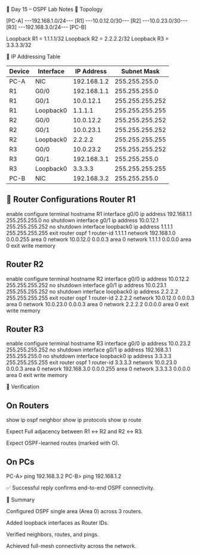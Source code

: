 🧪 Day 15 – OSPF Lab Notes
🔹 Topology

 [PC-A] ---192.168.1.0/24--- [R1] ---10.0.12.0/30--- [R2] ---10.0.23.0/30--- [R3] ---192.168.3.0/24--- [PC-B]

 Loopback R1 = 1.1.1.1/32
 Loopback R2 = 2.2.2.2/32
 Loopback R3 = 3.3.3.3/32

🔹 IP Addressing Table

| Device | Interface | IP Address  | Subnet Mask     |
| ------ | --------- | ----------- | --------------- |
| PC-A   | NIC       | 192.168.1.2 | 255.255.255.0   |
| R1     | G0/0      | 192.168.1.1 | 255.255.255.0   |
| R1     | G0/1      | 10.0.12.1   | 255.255.255.252 |
| R1     | Loopback0 | 1.1.1.1     | 255.255.255.255 |
| R2     | G0/0      | 10.0.12.2   | 255.255.255.252 |
| R2     | G0/1      | 10.0.23.1   | 255.255.255.252 |
| R2     | Loopback0 | 2.2.2.2     | 255.255.255.255 |
| R3     | G0/0      | 10.0.23.2   | 255.255.255.252 |
| R3     | G0/1      | 192.168.3.1 | 255.255.255.0   |
| R3     | Loopback0 | 3.3.3.3     | 255.255.255.255 |
| PC-B   | NIC       | 192.168.3.2 | 255.255.255.0   |

🔹 Router Configurations
Router R1
---------------
enable
configure terminal
hostname R1
interface g0/0
 ip address 192.168.1.1 255.255.255.0
 no shutdown
interface g0/1
 ip address 10.0.12.1 255.255.255.252
 no shutdown
interface loopback0
 ip address 1.1.1.1 255.255.255.255
exit
router ospf 1
 router-id 1.1.1.1
 network 192.168.1.0 0.0.0.255 area 0
 network 10.0.12.0 0.0.0.3 area 0
 network 1.1.1.1 0.0.0.0 area 0
exit
write memory

Router R2
------------
enable
configure terminal
hostname R2
interface g0/0
 ip address 10.0.12.2 255.255.255.252
 no shutdown
interface g0/1
 ip address 10.0.23.1 255.255.255.252
 no shutdown
interface loopback0
 ip address 2.2.2.2 255.255.255.255
exit
router ospf 1
 router-id 2.2.2.2
 network 10.0.12.0 0.0.0.3 area 0
 network 10.0.23.0 0.0.0.3 area 0
 network 2.2.2.2 0.0.0.0 area 0
exit
write memory

Router R3
------------
enable
configure terminal
hostname R3
interface g0/0
 ip address 10.0.23.2 255.255.255.252
 no shutdown
interface g0/1
 ip address 192.168.3.1 255.255.255.0
 no shutdown
interface loopback0
 ip address 3.3.3.3 255.255.255.255
exit
router ospf 1
 router-id 3.3.3.3
 network 10.0.23.0 0.0.0.3 area 0
 network 192.168.3.0 0.0.0.255 area 0
 network 3.3.3.3 0.0.0.0 area 0
exit
write memory

🔹 Verification

On Routers
------------
show ip ospf neighbor
show ip protocols
show ip route


Expect Full adjacency between R1 ↔ R2 and R2 ↔ R3.

Expect OSPF-learned routes (marked with O).

On PCs
-------------
PC-A> ping 192.168.3.2
PC-B> ping 192.168.1.2


✅ Successful reply confirms end-to-end OSPF connectivity.

🔹 Summary

Configured OSPF single area (Area 0) across 3 routers.

Added loopback interfaces as Router IDs.

Verified neighbors, routes, and pings.

Achieved full-mesh connectivity across the network.
